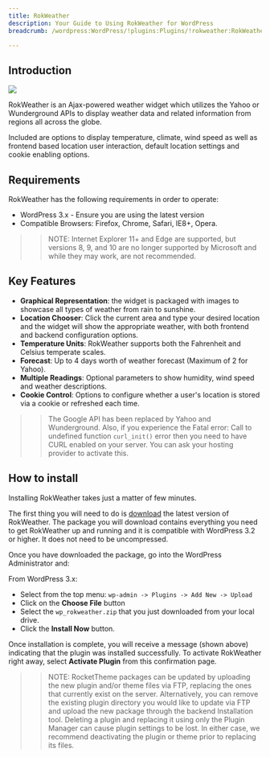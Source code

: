 ```yaml
---
title: RokWeather
description: Your Guide to Using RokWeather for WordPress
breadcrumb: /wordpress:WordPress/!plugins:Plugins/!rokweather:RokWeather

---
```


Introduction
-----

![][rokweather]

RokWeather is an Ajax-powered weather widget which utilizes the Yahoo or Wunderground APIs to display weather data and related information from regions all across the globe.

Included are options to display temperature, climate, wind speed as well as frontend based location user interaction, default location settings and cookie enabling options.

Requirements
------------

RokWeather has the following requirements in order to operate:

* WordPress 3.x - Ensure you are using the latest version
* Compatible Browsers: Firefox, Chrome, Safari, IE8+, Opera.

>> NOTE: Internet Explorer 11+ and Edge are supported, but versions 8, 9, and 10 are no longer supported by Microsoft and while they may work, are not recommended.

Key Features
------------

* **Graphical Representation**: the widget is packaged with images to showcase all types of weather from rain to sunshine.
* **Location Chooser**: Click the current area and type your desired location and the widget will show the appropriate weather, with both frontend and backend configuration options.
* **Temperature Units**: RokWeather supports both the Fahrenheit and Celsius temperate scales.
* **Forecast**: Up to 4 days worth of weather forecast (Maximum of 2 for Yahoo).
* **Multiple Readings**: Optional parameters to show humidity, wind speed and weather descriptions.
* **Cookie Control**: Options to configure whether a user's location is stored via a cookie or refreshed each time.

>> The Google API has been replaced by Yahoo and Wunderground.  Also, if you experience the Fatal error: Call to undefined function `curl_init()` error then you need to have CURL enabled on your server. You can ask your hosting provider to activate this.

How to install
--------------

Installing RokWeather takes just a matter of few minutes.

The first thing you will need to do is [download][download] the latest version of RokWeather. The package you will download contains everything you need to get RokWeather up and running and it is compatible with WordPress 3.2 or higher. It does not need to be uncompressed. 

Once you have downloaded the package, go into the WordPress Administrator and:

From WordPress 3.x:

* Select from the top menu: `wp-admin -> Plugins -> Add New -> Upload`
* Click on the **Choose File** button
* Select the `wp_rokweather.zip` that you just downloaded from your local drive.
* Click the **Install Now** button.

Once installation is complete, you will receive a message (shown above) indicating that the plugin was installed successfully. To activate RokWeather right away, select **Activate Plugin** from this confirmation page.

>> NOTE: RocketTheme packages can be updated by uploading the new plugin and/or theme files via FTP, replacing the ones that currently exist on the server. Alternatively, you can remove the existing plugin directory you would like to update via FTP and upload the new package through the backend Installation tool. Deleting a plugin and replacing it using only the Plugin Manager can cause plugin settings to be lost. In either case, we recommend deactivating the plugin or theme prior to replacing its files.

[featured]: assets/roksprocket-layout.png
[download]: http://www.rockettheme.com/extensions-downloads/club/1003-rokweather
[install]: ../../platform/extensions.md#how-to-install-an-extension
[rokweather]: assets/rokweather.png
[details]: assets/rokweather_details.png